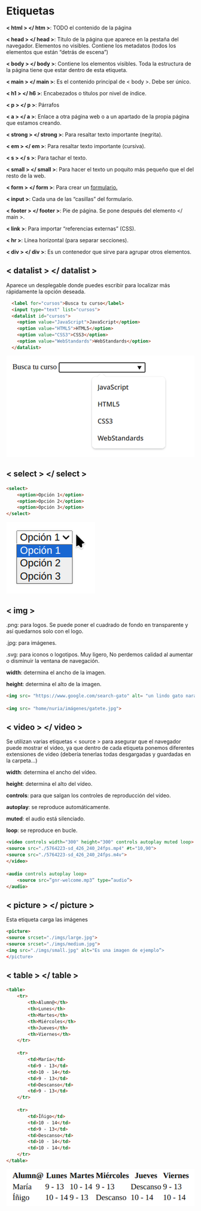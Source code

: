 # Etiquetas

**< html > </ htm >**:  TODO el contenido de la página

**< head > </ head >**: Título de la página que aparece en la pestaña del navegador. Elementos no visibles. Contiene los metadatos (todos los elementos que están “detrás de escena”)

**< body > </ body >**: Contiene los elementos visibles. Toda la estructura de la página tiene que estar dentro de esta etiqueta.

**< main > </ main >**: Es el contenido principal de < body >. Debe ser único.

**< h1 > </ h6 >**: Encabezados o títulos por nivel de índice.

**< p > </ p >**: Párrafos

**< a > </ a >**: Enlace a otra página web o a un apartado de la propia página que estamos creando.

**< strong > </ strong >**: Para resaltar texto importante (negrita).

**< em > </ em >**: Para resaltar texto importante (cursiva).

**< s > </ s >**: Para tachar el texto.

**< small > </ small >**: Para hacer el texto un poquito más pequeño que el del resto de la web.

**< form > </ form >**: Para crear un [formulario.](./html-y-css/html-formularios.md)

**< input >**: Cada una de las “casillas” del formulario.

**< footer > </ footer >**: Pie de página. Se pone después del elemento </ main >.

**< link >**: Para importar “referencias externas” (CSS).

**< hr >**: Línea horizontal (para separar secciones).

**< div > </ div >**: Es un contenedor que sirve para agrupar otros elementos.

## < datalist > </ datalist >

Aparece un desplegable donde puedes escribir para localizar más rápidamente la opción deseada.

```html
  <label for="cursos">Busca tu curso</label>
  <input type="text" list="cursos">
  <datalist id="cursos">
    <option value="JavaScript">JavaScript</option>
    <option value="HTML5">HTML5</option>
    <option value="CSS3">CSS3</option>
    <option value="WebStandards">WebStandards</option>
  </datalist>
  ```

![ejemplo de etiqueta datalist](./img/image-1.png)

## < select > </ select >

```html
<select>
	<option>Opción 1</option>
	<option>Opción 2</option>
	<option>Opción 3</option>
</select>
```

![ejemplo de etiqueta select](./img/image-10.png)

## < img >

.png: para logos. Se puede poner el cuadrado de fondo en transparente y así quedarnos solo con el logo.

.jpg: para imágenes.

.svg: para iconos o logotipos. Muy ligero, No perdemos calidad al aumentar o disminuir la ventana de navegación.

**width**: determina el ancho de la imagen.

**height**: determina el alto de la imagen.

```html
<img src= "https://www.google.com/search-gato" alt= "un lindo gato naranja" width="300" height="300">

<img src= "home/nuria/imágenes/gatete.jpg">
```

## < video > </ video >
Se utilizan varias etiquetas < source > para asegurar que el navegador puede mostrar el video, ya que dentro de cada etiqueta ponemos diferentes extensiones de video (debería tenerlas todas desgargadas y guardadas en la carpeta...)

**width**: determina el ancho del vídeo.

**height**: determina el alto del vídeo.

**controls**: para que salgan los controles de reproducción del vídeo.

**autoplay**: se reproduce automáticamente.

**muted**: el audio está silenciado.

**loop**: se reproduce en bucle.


```html
<video controls width="300" height="300" controls autoplay muted loop>
<source src="./5764223-sd_426_240_24fps.mp4" #t="10,90"> 
<source src="./5764223-sd_426_240_24fps.m4v">
</video>

<audio controls autoplay loop>
	<source src=”gnr-welcome.mp3” type=”audio”>
</audio>
```

## < picture > </ picture >
Esta etiqueta carga las imágenes

```html
<picture>
<source srcset="./imgs/large.jpg">
<source srcset="./imgs/medium.jpg">
<img src="./imgs/small.jpg" alt="Es una imagen de ejemplo”>
</picture>
```

## < table > </ table >

```html
<table>
	<tr>
		<th>Alumn@</th>
		<th>Lunes</th>
		<th>Martes</th>
		<th>Miércoles</th>
		<th>Jueves</th>
		<th>Viernes</th>
	</tr>

	<tr>
		<td>María</td>
		<td>9 - 13</td>
		<td>10 - 14</td>
		<td>9 - 13</td>
		<td>Descanso</td>
		<td>9 - 13</td>
	</tr>

	<tr>
		<td>Íñigo</td>
		<td>10 - 14</td>
		<td>9 - 13</td>
		<td>Descanso</td>
		<td>10 - 14</td>
		<td>10 - 14</td>
	</tr>
</table>
```

![ejemplo de etiqueta table](./img/image-11.png)